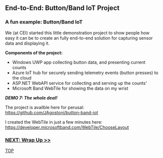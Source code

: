 ## End-to-End: Button/Band IoT Project

### A fun example: Button/Band IoT

We (at CEI) started this little demonstration project to show people how easy it can be to create an fully end-to-end
solution for capturing sensor data and displaying it.

**Components of the project:**

- Windows UWP app collecting button data, and presenting current counts
- Azure IoT hub for securely sending telemetry events (button presses) to the cloud
- ASP.NET WebAPI service for collecting and serving up the counts'
- Microsoft Band WebTile for showing the data on my wrist

_**DEMO 7: The whole deal!**_

The project is availble here for perusal: https://github.com/JAgostoni/button-band-iot

I created the WebTile in just a few minutes here: https://developer.microsoftband.com/WebTile/ChooseLayout



### [NEXT: Wrap Up >>](wrapup.md)

[TOP](README.md)
